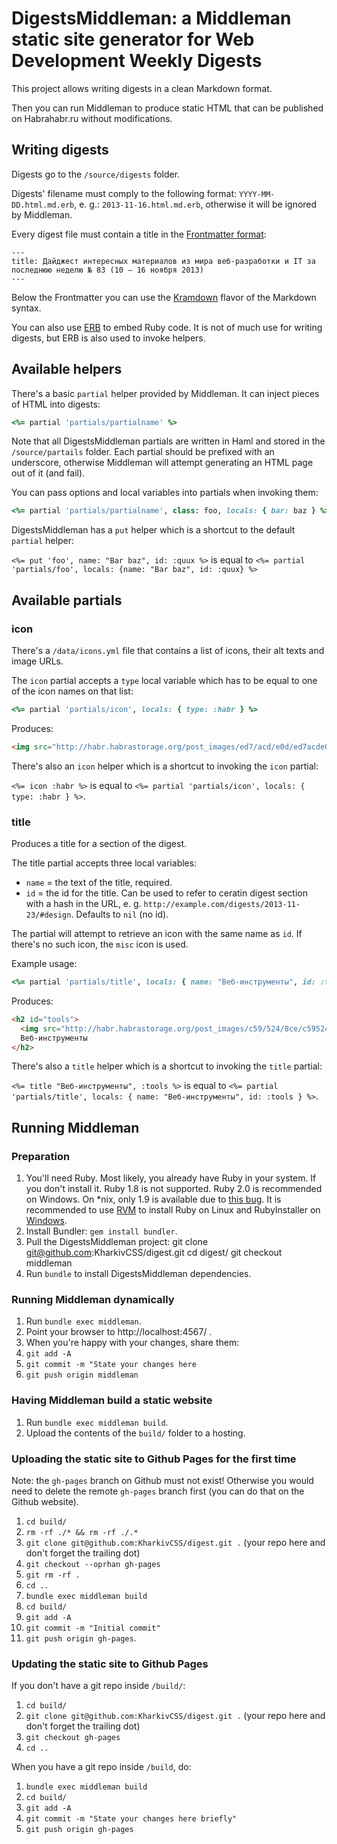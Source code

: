 DigestsMiddleman: a Middleman static site generator for Web Development Weekly Digests
======================================================================================

This project allows writing digests in a clean Markdown format.

Then you can run Middleman to produce static HTML that can be published on Habrahabr.ru without modifications.


Writing digests
---------------

Digests go to the `/source/digests` folder.

Digests' filename must comply to the following format: `YYYY-MM-DD.html.md.erb`, e. g.: `2013-11-16.html.md.erb`, otherwise it will be ignored by Middleman.

Every digest file must contain a title in the [Frontmatter format](http://middlemanapp.com/frontmatter/):

```
---
title: Дайджест интересных материалов из мира веб-разработки и IT за последнюю неделю № 83 (10 — 16 ноября 2013)
---
```

Below the Frontmatter you can use the [Kramdown](http://kramdown.gettalong.org/quickref.html) flavor of the Markdown syntax.

You can also use [ERB](https://en.wikipedia.org/wiki/ERuby) to embed Ruby code. It is not of much use for writing digests, but ERB is also used to invoke helpers.


Available helpers
-----------------

There's a basic `partial` helper provided by Middleman. It can inject pieces of HTML into digests:

``` ruby
<%= partial 'partials/partialname' %>
```

Note that all DigestsMiddleman partials are written in Haml and stored in the `/source/partails` folder. Each partial should be prefixed with an underscore, otherwise Middleman will attempt generating an HTML page out of it (and fail).

You can pass options and local variables into partials when invoking them:

``` ruby
<%= partial 'partials/partialname', class: foo, locals: { bar: baz } %>
```

DigestsMiddleman has a `put` helper which is a shortcut to the default `partial` helper:

`<%= put 'foo', name: "Bar baz", id: :quux %>` is equal to `<%= partial 'partials/foo', locals: {name: "Bar baz", id: :quux} %>`



Available partials
------------------

### icon

There's a `/data/icons.yml` file that contains a list of icons, their alt texts and image URLs.

The `icon` partial accepts a `type` local variable which has to be equal to one of the icon names on that list:

``` ruby
<%= partial 'partials/icon', locals: { type: :habr } %>
```

Produces:

``` html
<img src="http://habr.habrastorage.org/post_images/ed7/acd/e0d/ed7acde0d9595da5536b9aea9a0b301b.png" alt="На Хабре">
```

There's also an `icon` helper which is a shortcut to invoking the `icon` partial:

`<%= icon :habr %>` is equal to `<%= partial 'partials/icon', locals: { type: :habr } %>`.


### title

Produces a title for a section of the digest.

The title partial accepts three local variables:

- `name` = the text of the title, required.
- `id` = the id for the title. Can be used to refer to ceratin digest section with a hash in the URL, e. g. `http://example.com/digests/2013-11-23/#design`. Defaults to `nil` (no id).

The partial will attempt to retrieve an icon with the same name as `id`. If there's no such icon, the `misc` icon is used.

Example usage:

``` ruby
<%= partial 'partials/title', locals: { name: "Веб-инструменты", id: :tools } %>
```

Produces:

``` html
<h2 id="tools">
  <img src="http://habr.habrastorage.org/post_images/c59/524/8ce/c595248cea9cbeab42ab6633d54d3782.gif" alt="Вэб-инструменты">
  Веб-инструменты
</h2>
```

There's also a `title` helper which is a shortcut to invoking the `title` partial:

`<%= title "Веб-инструменты", :tools %>` is equal to `<%= partial 'partials/title', locals: { name: "Веб-инструменты", id: :tools } %>`.


Running Middleman
-----------------

### Preparation

1. You'll need Ruby. Most likely, you already have Ruby in your system. If you don't install it. Ruby 1.8 is not supported. Ruby 2.0 is recommended on Windows. On *nix, only 1.9 is available due to [this bug](https://github.com/middleman/middleman/issues/1088). It is recommended to use [RVM](http://rvm.io/) to install Ruby on Linux and RubyInstaller on [Windows](http://rubyinstaller.org/).
2. Install Bundler: `gem install bundler`.
3. Pull the DigestsMiddleman project:
    git clone git@github.com:KharkivCSS/digest.git
    cd digest/
    git checkout middleman
4. Run `bundle` to install DigestsMiddleman dependencies.


### Running Middleman dynamically

1. Run `bundle exec middleman`.
2. Point your browser to http://localhost:4567/ .
3. When you're happy with your changes, share them:
  1. `git add -A`
  2. `git commit -m "State your changes here`
  3. `git push origin middleman`

### Having Middleman build a static website

1. Run `bundle exec middleman build`.
2. Upload the contents of the `build/` folder to a hosting.

### Uploading the static site to Github Pages for the first time

Note: the `gh-pages` branch on Github must not exist! Otherwise you would need to delete the remote `gh-pages` branch first (you can do that on the Github website).

1. `cd build/`
2. `rm -rf ./* && rm -rf ./.*`
3. `git clone git@github.com:KharkivCSS/digest.git .` (your repo here and don't forget the trailing dot)
4. `git checkout --oprhan gh-pages`
5. `git rm -rf .`
6. `cd ..`
7. `bundle exec middleman build`
8. `cd build/`
9. `git add -A`
10. `git commit -m "Initial commit"`
11. `git push origin gh-pages`.

### Updating the static site to Github Pages

If you don't have a git repo inside `/build/`:

1. `cd build/`
2. `git clone git@github.com:KharkivCSS/digest.git .` (your repo here and don't forget the trailing dot)
3. `git checkout gh-pages`
4. `cd ..`

When you have a git repo inside `/build`, do:

1. `bundle exec middleman build`
2. `cd build/`
3. `git add -A`
4. `git commit -m "State your changes here briefly"`
5. `git push origin gh-pages`